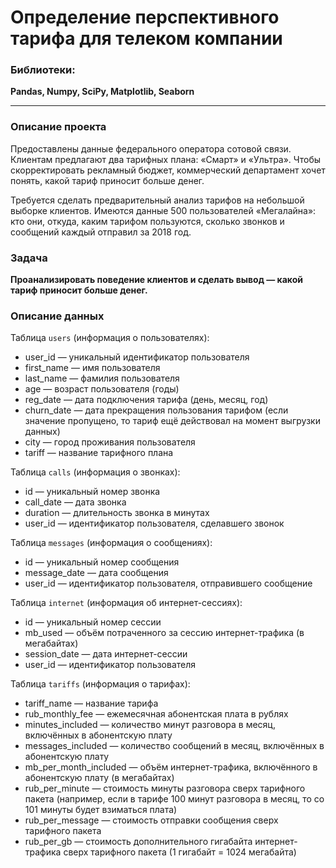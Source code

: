 # Определение перспективного тарифа для телеком компании

### Библиотеки:
**Pandas, Numpy, SciPy, Matplotlib, Seaborn**

---
### Описание проекта
Предоставлены данные федерального оператора сотовой связи. Клиентам предлагают два тарифных плана: «Смарт» и «Ультра».
Чтобы скорректировать рекламный бюджет, коммерческий департамент хочет понять, какой тариф приносит больше денег.

Требуется сделать предварительный анализ тарифов на небольшой выборке клиентов.
Имеются данные 500 пользователей «Мегалайна»: кто они, откуда, каким тарифом пользуются, сколько звонков и сообщений каждый отправил за 2018 год.

### Задача
**Проанализировать поведение клиентов и сделать вывод — какой тариф приносит больше денег.**

### Описание данных
Таблица `users` (информация о пользователях):

- user_id — уникальный идентификатор пользователя
- first_name — имя пользователя
- last_name — фамилия пользователя
- age — возраст пользователя (годы)
- reg_date — дата подключения тарифа (день, месяц, год)
- churn_date — дата прекращения пользования тарифом (если значение пропущено, то тариф ещё действовал на момент выгрузки данных)
- city — город проживания пользователя
- tariff — название тарифного плана

Таблица `calls` (информация о звонках):

- id — уникальный номер звонка
- call_date — дата звонка
- duration — длительность звонка в минутах
- user_id — идентификатор пользователя, сделавшего звонок

Таблица `messages` (информация о сообщениях):

- id — уникальный номер сообщения
- message_date — дата сообщения
- user_id — идентификатор пользователя, отправившего сообщение

Таблица `internet` (информация об интернет-сессиях):

- id — уникальный номер сессии
- mb_used — объём потраченного за сессию интернет-трафика (в мегабайтах)
- session_date — дата интернет-сессии
- user_id — идентификатор пользователя

Таблица `tariffs` (информация о тарифах):

- tariff_name — название тарифа
- rub_monthly_fee — ежемесячная абонентская плата в рублях
- minutes_included — количество минут разговора в месяц, включённых в абонентскую плату
- messages_included — количество сообщений в месяц, включённых в абонентскую плату
- mb_per_month_included — объём интернет-трафика, включённого в абонентскую плату (в мегабайтах)
- rub_per_minute — стоимость минуты разговора сверх тарифного пакета (например, если в тарифе 100 минут разговора в месяц, то со 101 минуты будет взиматься плата)
- rub_per_message — стоимость отправки сообщения сверх тарифного пакета
- rub_per_gb — стоимость дополнительного гигабайта интернет-трафика сверх тарифного пакета (1 гигабайт = 1024 мегабайта)
